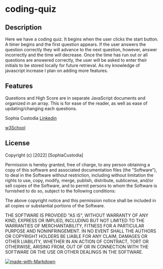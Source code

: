 # coding-quiz

## Description 

Here we have a coding quiz. It begins when the user clicks the start button. A timer begins and the first question appears. If the user answers the question correctly they will advance to the next question, however, answer incorrectly and the time will decrease. Once the time has run out or all questions are answered correctly, the user will be asked to enter their initials to be stored locally for future retrieval. As my knowledge of javascript increase I plan on adding more features. 

## Features

Questions and High Score are in separate JavaScript documents and organized in an array. This is for ease of the reader, as well as ease of updating/changing each questions.    


Sophia Custodia
[Linkedin](https://www.linkedin.com/in/sophia-custodia/)

[w3School](https://w3schools.com/)


## License

Copyright (c) [2022] [SophiaCustodia]

Permission is hereby granted, free of charge, to any person obtaining a copy
of this software and associated documentation files (the "Software"), to deal
in the Software without restriction, including without limitation the rights
to use, copy, modify, merge, publish, distribute, sublicense, and/or sell
copies of the Software, and to permit persons to whom the Software is
furnished to do so, subject to the following conditions:

The above copyright notice and this permission notice shall be included in all
copies or substantial portions of the Software.

THE SOFTWARE IS PROVIDED "AS IS", WITHOUT WARRANTY OF ANY KIND, EXPRESS OR
IMPLIED, INCLUDING BUT NOT LIMITED TO THE WARRANTIES OF MERCHANTABILITY,
FITNESS FOR A PARTICULAR PURPOSE AND NONINFRINGEMENT. IN NO EVENT SHALL THE
AUTHORS OR COPYRIGHT HOLDERS BE LIABLE FOR ANY CLAIM, DAMAGES OR OTHER
LIABILITY, WHETHER IN AN ACTION OF CONTRACT, TORT OR OTHERWISE, ARISING FROM,
OUT OF OR IN CONNECTION WITH THE SOFTWARE OR THE USE OR OTHER DEALINGS IN THE
SOFTWARE.



[![made-with-Markdown](https://img.shields.io/badge/Made%20with-Markdown-1f425f.svg)](http://commonmark.org)
